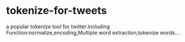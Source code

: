 # tokenize-for-tweets
a popular tokenize tool for twitter.Including Function:normalize,encoding,Multiple word extraction,tokenize words...
